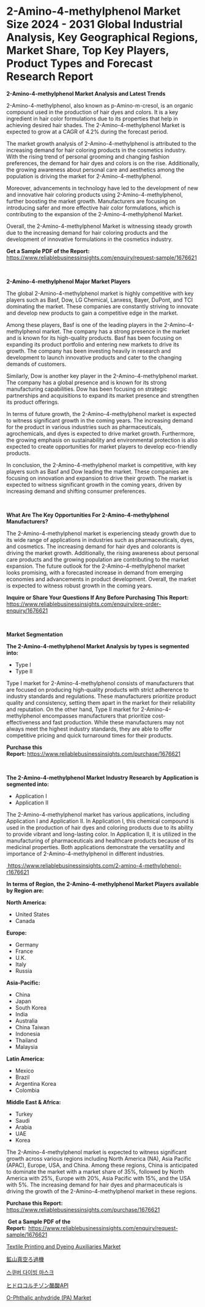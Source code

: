 <p><h1>2-Amino-4-methylphenol Market Size 2024 - 2031 Global Industrial Analysis, Key Geographical Regions, Market Share, Top Key Players, Product Types and Forecast Research Report</h1></p><p><strong>2-Amino-4-methylphenol Market Analysis and Latest Trends</strong></p>
<p><p>2-Amino-4-methylphenol, also known as p-Amino-m-cresol, is an organic compound used in the production of hair dyes and colors. It is a key ingredient in hair color formulations due to its properties that help in achieving desired hair shades. The 2-Amino-4-methylphenol Market is expected to grow at a CAGR of 4.2% during the forecast period.</p><p>The market growth analysis of 2-Amino-4-methylphenol is attributed to the increasing demand for hair coloring products in the cosmetics industry. With the rising trend of personal grooming and changing fashion preferences, the demand for hair dyes and colors is on the rise. Additionally, the growing awareness about personal care and aesthetics among the population is driving the market for 2-Amino-4-methylphenol.</p><p>Moreover, advancements in technology have led to the development of new and innovative hair coloring products using 2-Amino-4-methylphenol, further boosting the market growth. Manufacturers are focusing on introducing safer and more effective hair color formulations, which is contributing to the expansion of the 2-Amino-4-methylphenol Market.</p><p>Overall, the 2-Amino-4-methylphenol Market is witnessing steady growth due to the increasing demand for hair coloring products and the development of innovative formulations in the cosmetics industry.</p></p>
<p><strong>Get a Sample PDF of the Report:&nbsp;</strong> <a href="https://www.reliablebusinessinsights.com/enquiry/request-sample/1676621">https://www.reliablebusinessinsights.com/enquiry/request-sample/1676621</a></p>
<p>&nbsp;</p>
<p><strong>2-Amino-4-methylphenol Major Market Players</strong></p>
<p><p>The global 2-Amino-4-methylphenol market is highly competitive with key players such as Basf, Dow, LG Chemical, Lanxess, Bayer, DuPont, and TCI dominating the market. These companies are constantly striving to innovate and develop new products to gain a competitive edge in the market.</p><p>Among these players, Basf is one of the leading players in the 2-Amino-4-methylphenol market. The company has a strong presence in the market and is known for its high-quality products. Basf has been focusing on expanding its product portfolio and entering new markets to drive its growth. The company has been investing heavily in research and development to launch innovative products and cater to the changing demands of customers.</p><p>Similarly, Dow is another key player in the 2-Amino-4-methylphenol market. The company has a global presence and is known for its strong manufacturing capabilities. Dow has been focusing on strategic partnerships and acquisitions to expand its market presence and strengthen its product offerings.</p><p>In terms of future growth, the 2-Amino-4-methylphenol market is expected to witness significant growth in the coming years. The increasing demand for the product in various industries such as pharmaceuticals, agrochemicals, and dyes is expected to drive market growth. Furthermore, the growing emphasis on sustainability and environmental protection is also expected to create opportunities for market players to develop eco-friendly products.</p><p>In conclusion, the 2-Amino-4-methylphenol market is competitive, with key players such as Basf and Dow leading the market. These companies are focusing on innovation and expansion to drive their growth. The market is expected to witness significant growth in the coming years, driven by increasing demand and shifting consumer preferences.</p></p>
<p>&nbsp;</p>
<p><strong>What Are The Key Opportunities For 2-Amino-4-methylphenol Manufacturers?</strong></p>
<p><p>The 2-Amino-4-methylphenol market is experiencing steady growth due to its wide range of applications in industries such as pharmaceuticals, dyes, and cosmetics. The increasing demand for hair dyes and colorants is driving the market growth. Additionally, the rising awareness about personal care products and the growing population are contributing to the market expansion. The future outlook for the 2-Amino-4-methylphenol market looks promising, with a forecasted increase in demand from emerging economies and advancements in product development. Overall, the market is expected to witness robust growth in the coming years.</p></p>
<p><strong>Inquire or Share Your Questions If Any Before Purchasing This Report:</strong> <a href="https://www.reliablebusinessinsights.com/enquiry/pre-order-enquiry/1676621">https://www.reliablebusinessinsights.com/enquiry/pre-order-enquiry/1676621</a></p>
<p>&nbsp;</p>
<p><strong>Market Segmentation</strong></p>
<p><strong>The 2-Amino-4-methylphenol Market Analysis by types is segmented into:</strong></p>
<p><ul><li>Type I</li><li>Type II</li></ul></p>
<p><p>Type I market for 2-Amino-4-methylphenol consists of manufacturers that are focused on producing high-quality products with strict adherence to industry standards and regulations. These manufacturers prioritize product quality and consistency, setting them apart in the market for their reliability and reputation. On the other hand, Type II market for 2-Amino-4-methylphenol encompasses manufacturers that prioritize cost-effectiveness and fast production. While these manufacturers may not always meet the highest industry standards, they are able to offer competitive pricing and quick turnaround times for their products.</p></p>
<p><strong>Purchase this Report:&nbsp;</strong><a href="https://www.reliablebusinessinsights.com/purchase/1676621">https://www.reliablebusinessinsights.com/purchase/1676621</a></p>
<p>&nbsp;</p>
<p><strong>The 2-Amino-4-methylphenol Market Industry Research by Application is segmented into:</strong></p>
<p><ul><li>Application I</li><li>Application II</li></ul></p>
<p><p>The 2-Amino-4-methylphenol market has various applications, including Application I and Application II. In Application I, this chemical compound is used in the production of hair dyes and coloring products due to its ability to provide vibrant and long-lasting color. In Application II, it is utilized in the manufacturing of pharmaceuticals and healthcare products because of its medicinal properties. Both applications demonstrate the versatility and importance of 2-Amino-4-methylphenol in different industries.</p></p>
<p><a href="https://www.reliablebusinessinsights.com/2-amino-4-methylphenol-r1676621">&nbsp;https://www.reliablebusinessinsights.com/2-amino-4-methylphenol-r1676621</a></p>
<p><strong>In terms of Region, the 2-Amino-4-methylphenol Market Players available by Region are:</strong></p>
<p>
    <p> <strong> North America: </strong>
        <ul>
            <li>United States</li>
            <li>Canada</li>
        </ul>
        </p> 
    <p> <strong> Europe: </strong>
        <ul>
            <li>Germany</li>
            <li>France</li>
            <li>U.K.</li>
            <li>Italy</li>
            <li>Russia</li>
        </ul>
        </p> 
    <p> <strong> Asia-Pacific: </strong>
        <ul>
            <li>China</li>
            <li>Japan</li>
            <li>South Korea</li>
            <li>India</li>
            <li>Australia</li>
            <li>China Taiwan</li>
            <li>Indonesia</li>
            <li>Thailand</li>
            <li>Malaysia</li>
        </ul>
        </p> 
    <p> <strong> Latin America: </strong>
        <ul>
            <li>Mexico</li>
            <li>Brazil</li>
            <li>Argentina Korea</li>
            <li>Colombia</li>
        </ul>
        </p> 
    <p> <strong> Middle East & Africa: </strong>
        <ul>
            <li>Turkey</li>
            <li>Saudi</li>
            <li>Arabia</li>
            <li>UAE</li>
            <li>Korea</li>
        </ul>
    </p>
    </p>
<p><p>The 2-Amino-4-methylphenol market is expected to witness significant growth across various regions including North America (NA), Asia Pacific (APAC), Europe, USA, and China. Among these regions, China is anticipated to dominate the market with a market share of 35%, followed by North America with 25%, Europe with 20%, Asia Pacific with 15%, and the USA with 5%. The increasing demand for hair dyes and pharmaceuticals is driving the growth of the 2-Amino-4-methylphenol market in these regions.</p></p>
<p><strong>Purchase this Report: </strong><a href="https://www.reliablebusinessinsights.com/purchase/1676621">https://www.reliablebusinessinsights.com/purchase/1676621</a></p>
<p>&nbsp;<strong>Get a Sample PDF of the Report:&nbsp;&nbsp;</strong><a href="https://www.reliablebusinessinsights.com/enquiry/request-sample/1676621">https://www.reliablebusinessinsights.com/enquiry/request-sample/1676621</a></p>
<p><strong></strong></p>
<p><p><a href="https://github.com/brenzgnarento/Market-Research-Report-List-2/blob/main/textile-printing-and-dyeing-auxiliaries-market.md">Textile Printing and Dyeing Auxiliaries Market</a></p><p><a href="https://github.com/ddwcuskozol07187/Market-Research-Report-List-2/blob/main/442310399087.md">鉱山真空ろ過機</a></p><p><a href="https://github.com/laholand/Market-Research-Report-List-4/blob/main/703208090482.md">스쿠버 다이빙 마스크</a></p><p><a href="https://github.com/xtkhtofdt934839/Market-Research-Report-List-2/blob/main/122326899086.md">ヒドロコルチゾン酪酸API</a></p><p><a href="https://github.com/MyrtisWest1/Market-Research-Report-List-1/blob/main/o-phthalic-anhydride-pa-market.md">O-Phthalic anhydride (PA) Market</a></p></p>